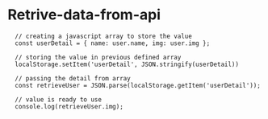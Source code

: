 # Retrive-data-from-api

      // creating a javascript array to store the value
      const userDetail = { name: user.name, img: user.img };
      
      // storing the value in previous defined array
      localStorage.setItem('userDetail', JSON.stringify(userDetail))
      
      // passing the detail from array
      const retrieveUser = JSON.parse(localStorage.getItem('userDetail'));
      
      // value is ready to use
      console.log(retrieveUser.img);
